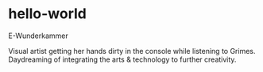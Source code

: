 # hello-world
 
 E-Wunderkammer
 
 Visual artist getting her hands dirty in the console while listening to Grimes. 
 Daydreaming of integrating the arts & technology to further creativity.
